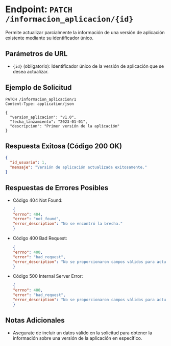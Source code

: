 # Endpoint: `PATCH /informacion_aplicacion/{id}`

Permite actualizar parcialmente la información de una versión de aplicación existente mediante su identificador único.

## Parámetros de URL
-  `{id}` (obligatorio): Identificador único de la versión de aplicación que se desea actualizar.


## Ejemplo de Solicitud
```http
PATCH /informacion_aplicacion/1
Content-Type: application/json

{
  "version_aplicacion": "v1.0",
  "fecha_lanzamiento": "2023-01-01",
  "descripcion": "Primer versión de la aplicación"
}

```

## Respuesta Exitosa (Código 200 OK)
```json
{
  "id_usuario": 1,
  "mensaje": "Versión de aplicación actualizada exitosamente."
}
```

## Respuestas de Errores Posibles
- Código 404 Not Found:

  ```json
  {
  "errno": 404,
  "error": "not_found",
  "error_description": "No se encontró la brecha."
  }
  ```

- Código 400 Bad Request:
  ```json
  {
  "errno": 400,
  "error": "bad_request",
  "error_description": "No se proporcionaron campos válidos para actualizar."
  }
  ``` 


- Código 500 Internal Server Error:
  ```json
  {
  "errno": 400,
  "error": "bad_request",
  "error_description": "No se proporcionaron campos válidos para actualizar."
  }
  ``` 

## Notas Adicionales

- Asegurate de incluir un datos válido en la solicitud para obtener la información
  sobre una versión de la aplicación en específico.